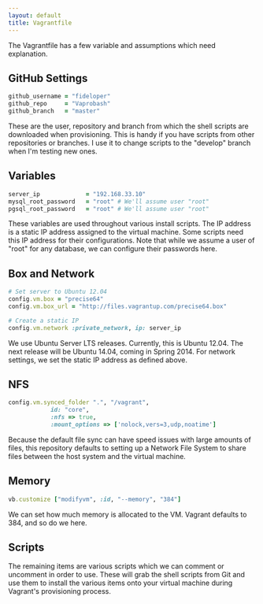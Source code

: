 ```yaml
---
layout: default
title: Vagrantfile
---
```


The Vagrantfile has a few variable and assumptions which need explanation.

## GitHub Settings

```ruby
github_username = "fideloper"
github_repo     = "Vaprobash"
github_branch   = "master"
```

These are the user, repository and branch from which the shell scripts are downloaded when provisioning. This is handy if you have scripts from other repositories or branches. I use it to change scripts to the "develop" branch when I'm testing new ones.

## Variables

```ruby
server_ip             = "192.168.33.10"
mysql_root_password   = "root" # We'll assume user "root"
pgsql_root_password   = "root" # We'll assume user "root"
```

These variables are used throughout various install scripts. The IP address is a static IP address assigned to the virtual machine. Some scripts need this IP address for their configurations. Note that while we assume a user of "root" for any database, we can configure their passwords here.

## Box and Network

```ruby
# Set server to Ubuntu 12.04
config.vm.box = "precise64"
config.vm.box_url = "http://files.vagrantup.com/precise64.box"

# Create a static IP
config.vm.network :private_network, ip: server_ip
```

We use Ubuntu Server LTS releases. Currently, this is Ubuntu 12.04. The next release will be Ubuntu 14.04, coming in Spring 2014. For network settings, we set the static IP address as defined above.

## NFS

```ruby
config.vm.synced_folder ".", "/vagrant",
            id: "core",
            :nfs => true,
            :mount_options => ['nolock,vers=3,udp,noatime']
```

Because the default file sync can have speed issues with large amounts of files, this repository defaults to setting up a Network File System to share files between the host system and the virtual machine.

## Memory

```ruby
vb.customize ["modifyvm", :id, "--memory", "384"]
```

We can set how much memory is allocated to the VM. Vagrant defaults to 384, and so do we here.

## Scripts

The remaining items are various scripts which we can comment or uncomment in order to use. These will grab the shell scripts from Git and use them to install the various items onto your virtual machine during Vagrant's provisioning process.